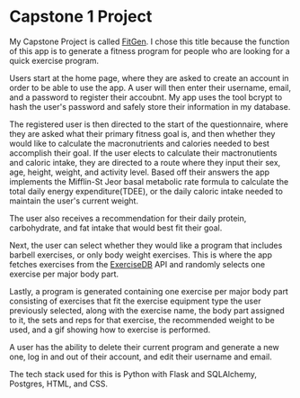 # Capstone 1 Project

My Capstone Project is called [FitGen](https://edgar-fit-app.herokuapp.com/).
I chose this title because the function of this app is to generate a fitness program for people who are looking for a quick exercise program.

Users start at the home page, where they are asked to create an account in order to be able to use the app. A user will then enter their username, email, and a password to register their accoubnt. My app uses the tool bcrypt to hash the user's password and safely store their information in my database.

The registered user is then directed to the start of the questionnaire, where they are asked what their primary fitness goal is, and then whether they would like to calculate the macronutrients and calories needed to best accomplish their goal. If the user elects to calculate their mactronutients and caloric intake, they are directed to a route where they input their sex, age, height, weight, and activity level. Based off their answers the app implements the Mifflin-St Jeor basal metabolic rate formula to calculate the total daily energy expenditure(TDEE), or the daily caloric intake needed to maintain the user's current weight.

The user also receives a recommendation for their daily protein, carbohydrate, and fat intake that would best fit their goal.

Next, the user can select whether they would like a program that includes barbell exercises, or only body weight exercises. This is where the app fetches exercises from the [ExerciseDB](https://rapidapi.com/justin-WFnsXH_t6/api/exercisedb) API and randomly selects one exercise per major body part. 

Lastly, a program is generated containing one exercise per major body part consisting of exercises that fit the exercise equipment type the user previously selected, along with the exercise name, the body part assigned to it, the sets and reps for that exercise, the recommended weight to be used, and a gif showing how to exercise is performed.

A user has the ability to delete their current program and generate a new one, log in and out of their account, and edit their username and email.

The tech stack used for this is Python with Flask and SQLAlchemy, Postgres, HTML, and CSS.